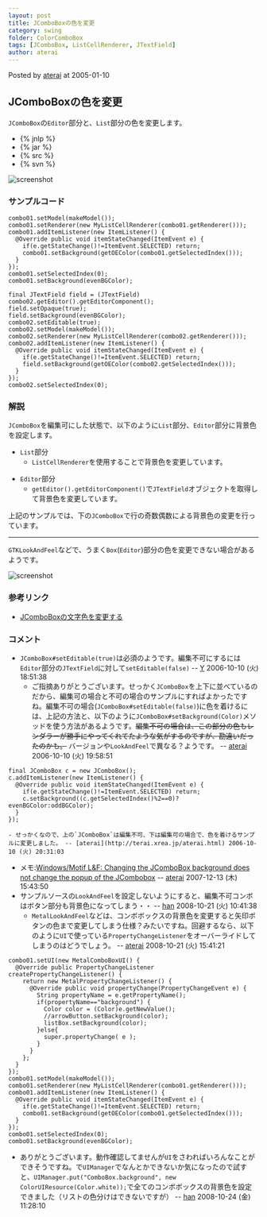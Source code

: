 ```yaml
---
layout: post
title: JComboBoxの色を変更
category: swing
folder: ColorComboBox
tags: [JComboBox, ListCellRenderer, JTextField]
author: aterai
---
```


Posted by [aterai](http://terai.xrea.jp/aterai.html) at 2005-01-10

## JComboBoxの色を変更
`JComboBox`の`Editor`部分と、`List`部分の色を変更します。

- {% jnlp %}
- {% jar %}
- {% src %}
- {% svn %}

<!-- dummy comment line for breaking list -->

![screenshot](http://lh4.ggpht.com/_9Z4BYR88imo/TQTJhY0CAaI/AAAAAAAAAUg/J70FCr-EUlI/s800/ColorComboBox.png)

### サンプルコード
<pre class="prettyprint"><code>combo01.setModel(makeModel());
combo01.setRenderer(new MyListCellRenderer(combo01.getRenderer()));
combo01.addItemListener(new ItemListener() {
  @Override public void itemStateChanged(ItemEvent e) {
    if(e.getStateChange()!=ItemEvent.SELECTED) return;
    combo01.setBackground(getOEColor(combo01.getSelectedIndex()));
  }
});
combo01.setSelectedIndex(0);
combo01.setBackground(evenBGColor);

final JTextField field = (JTextField) combo02.getEditor().getEditorComponent();
field.setOpaque(true);
field.setBackground(evenBGColor);
combo02.setEditable(true);
combo02.setModel(makeModel());
combo02.setRenderer(new MyListCellRenderer(combo02.getRenderer()));
combo02.addItemListener(new ItemListener() {
  @Override public void itemStateChanged(ItemEvent e) {
    if(e.getStateChange()!=ItemEvent.SELECTED) return;
    field.setBackground(getOEColor(combo02.getSelectedIndex()));
  }
});
combo02.setSelectedIndex(0);
</code></pre>

### 解説
`JComboBox`を編集可にした状態で、以下のように`List`部分、`Editor`部分に背景色を設定します。

- `List`部分
    - `ListCellRenderer`を使用することで背景色を変更しています。

<!-- dummy comment line for breaking list -->

- `Editor`部分
    - `getEditor().getEditorComponent()`で`JTextField`オブジェクトを取得して背景色を変更しています。

<!-- dummy comment line for breaking list -->

上記のサンプルでは、下の`JComboBox`で行の奇数偶数による背景色の変更を行っています。

- - - -
`GTKLookAndFeel`などで、うまく`Box`(`Editor`)部分の色を変更できない場合があるようです。

![screenshot](http://lh3.ggpht.com/_9Z4BYR88imo/TQTJj4vDxSI/AAAAAAAAAUk/ZZtKylfc0k8/s800/ColorComboBox1.png)

### 参考リンク
- [JComboBoxの文字色を変更する](http://terai.xrea.jp/Swing/ComboBoxForegroundColor.html)

<!-- dummy comment line for breaking list -->

### コメント
- `JComboBox#setEditable(true)`は必須のようです。編集不可にするには`Editor`部分の`JTextField`に対して`setEditable(false)` -- [Y](http://terai.xrea.jp/Y.html) 2006-10-10 (火) 18:51:38
    - ご指摘ありがとうございます。せっかく`JComboBox`を上下に並べているのだから、編集可の場合と不可の場合のサンプルにすればよかったですね。編集不可の場合(`JComboBox#setEditable(false)`)に色を着けるには、上記の方法と、以下のように`JComboBox#setBackground(Color)`メソッドを使う方法があるようです。~~編集不可の場合は、この部分の色もレンダラーが勝手にやってくれてたような気がするのですが、勘違いだったのかも。~~ バージョンや`LookAndFeel`で異なる？ようです。 -- [aterai](http://terai.xrea.jp/aterai.html) 2006-10-10 (火) 19:58:51

<!-- dummy comment line for breaking list -->

<pre class="prettyprint"><code>final JComboBox c = new JComboBox();
c.addItemListener(new ItemListener() {
  @Override public void itemStateChanged(ItemEvent e) {
    if(e.getStateChange()!=ItemEvent.SELECTED) return;
    c.setBackground((c.getSelectedIndex()%2==0)?evenBGColor:oddBGColor);
  }
});
</code></pre>

    - せっかくなので、上の`JComboBox`は編集不可、下は編集可の場合で、色を着けるサンプルに変更しました。 -- [aterai](http://terai.xrea.jp/aterai.html) 2006-10-10 (火) 20:31:03
- メモ:[Windows/Motif L&F: Changing the JComboBox background does not change the popup of the JCombobox](http://bugs.sun.com/bugdatabase/view_bug.do?bug_id=6367601) -- [aterai](http://terai.xrea.jp/aterai.html) 2007-12-13 (木) 15:43:50
- サンプルソースの`LookAndFeel`を設定しないようにすると、編集不可コンボはボタン部分も背景色になってしまう・・ -- [han](http://terai.xrea.jp/han.html) 2008-10-21 (火) 10:41:38
    - `MetalLookAndFeel`などは、コンボボックスの背景色を変更すると矢印ボタンの色まで変更してしまう仕様？みたいですね。回避するなら、以下のように`UI`で使っている`PropertyChangeListener`をオーバーライドしてしまうのはどうでしょう。 -- [aterai](http://terai.xrea.jp/aterai.html) 2008-10-21 (火) 15:41:21

<!-- dummy comment line for breaking list -->

<pre class="prettyprint"><code>combo01.setUI(new MetalComboBoxUI() {
  @Override public PropertyChangeListener createPropertyChangeListener() {
    return new MetalPropertyChangeListener() {
      @Override public void propertyChange(PropertyChangeEvent e) {
        String propertyName = e.getPropertyName();
        if(propertyName=="background") {
          Color color = (Color)e.getNewValue();
          //arrowButton.setBackground(color);
          listBox.setBackground(color);
        }else{
          super.propertyChange( e );
        }
      }
    };
  }
});
combo01.setModel(makeModel());
combo01.setRenderer(new MyListCellRenderer(combo01.getRenderer()));
combo01.addItemListener(new ItemListener() {
  @Override public void itemStateChanged(ItemEvent e) {
    if(e.getStateChange()!=ItemEvent.SELECTED) return;
    combo01.setBackground(getOEColor(combo01.getSelectedIndex()));
  }
});
combo01.setSelectedIndex(0);
combo01.setBackground(evenBGColor);
</code></pre>

- ありがとうございます。動作確認してませんが`UI`をさわればいろんなことができそうですね。で`UIManager`でなんとかできないか気になったので試すと、`UIManager.put("ComboBox.background", new ColorUIResource(Color.white));`で全てのコンボボックスの背景色を設定できました（リストの色分けはできないですが） -- [han](http://terai.xrea.jp/han.html) 2008-10-24 (金) 11:28:10

<!-- dummy comment line for breaking list -->

